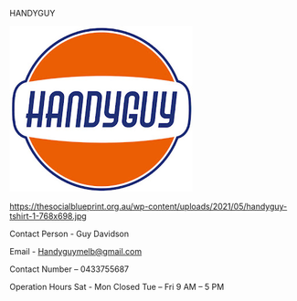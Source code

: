  HANDYGUY

![handyguy](https://github.com/ywangnccu/ywang/blob/main/images/handyguy.jpg)

https://thesocialblueprint.org.au/wp-content/uploads/2021/05/handyguy-tshirt-1-768x698.jpg

Contact Person - Guy Davidson

Email - Handyguymelb@gmail.com

Contact Number – 0433755687

Operation Hours
Sat - Mon  Closed
Tue – Fri  9 AM – 5 PM
